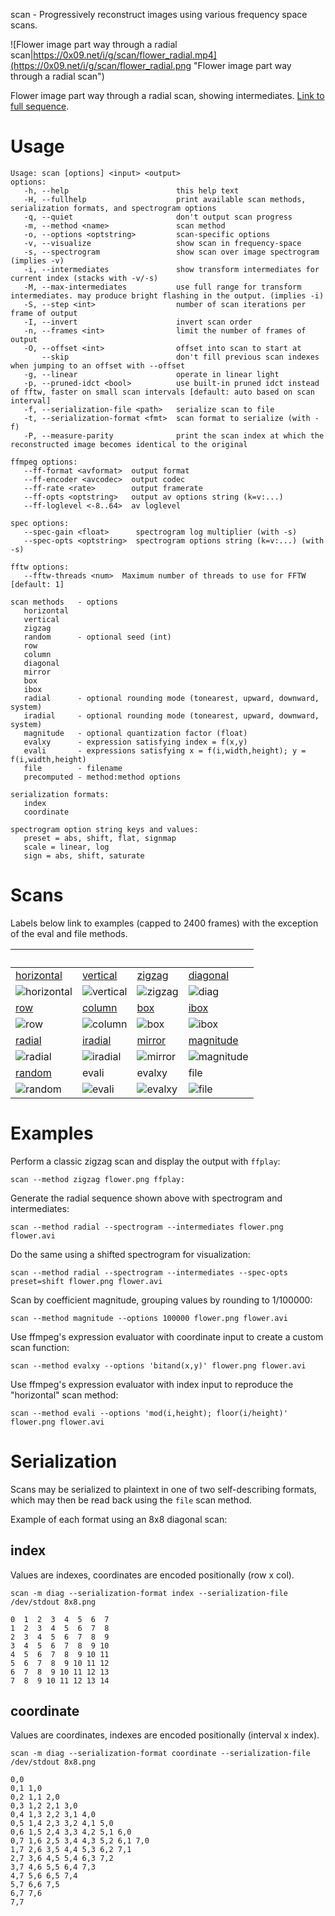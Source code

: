 scan - Progressively reconstruct images using various frequency space scans.

![Flower image part way through a radial scan|https://0x09.net/i/g/scan/flower_radial.mp4](https://0x09.net/i/g/scan/flower_radial.png "Flower image part way through a radial scan")

Flower image part way through a radial scan, showing intermediates. [Link to full sequence](https://0x09.net/i/g/scan/flower_radial.mp4).

# Usage
	Usage: scan [options] <input> <output>
	options:
	   -h, --help                        this help text
	   -H, --fullhelp                    print available scan methods, serialization formats, and spectrogram options
	   -q, --quiet                       don't output scan progress
	   -m, --method <name>               scan method
	   -o, --options <optstring>         scan-specific options
	   -v, --visualize                   show scan in frequency-space
	   -s, --spectrogram                 show scan over image spectrogram (implies -v)
	   -i, --intermediates               show transform intermediates for current index (stacks with -v/-s)
	   -M, --max-intermediates           use full range for transform intermediates. may produce bright flashing in the output. (implies -i)
	   -S, --step <int>                  number of scan iterations per frame of output
	   -I, --invert                      invert scan order
	   -n, --frames <int>                limit the number of frames of output
	   -O, --offset <int>                offset into scan to start at
	       --skip                        don't fill previous scan indexes when jumping to an offset with --offset
	   -g, --linear                      operate in linear light
	   -p, --pruned-idct <bool>          use built-in pruned idct instead of fftw, faster on small scan intervals [default: auto based on scan interval]
	   -f, --serialization-file <path>   serialize scan to file
	   -t, --serialization-format <fmt>  scan format to serialize (with -f)
	   -P, --measure-parity              print the scan index at which the reconstructed image becomes identical to the original

	ffmpeg options:
	   --ff-format <avformat>  output format
	   --ff-encoder <avcodec>  output codec
	   --ff-rate <rate>        output framerate
	   --ff-opts <optstring>   output av options string (k=v:...)
	   --ff-loglevel <-8..64>  av loglevel

	spec options:
	   --spec-gain <float>      spectrogram log multiplier (with -s)
	   --spec-opts <optstring>  spectrogram options string (k=v:...) (with -s)

	fftw options:
	   --fftw-threads <num>  Maximum number of threads to use for FFTW [default: 1]

	scan methods   - options
	   horizontal
	   vertical   
	   zigzag     
	   random      - optional seed (int)
	   row        
	   column     
	   diagonal   
	   mirror     
	   box        
	   ibox       
	   radial      - optional rounding mode (tonearest, upward, downward, system)
	   iradial     - optional rounding mode (tonearest, upward, downward, system)
	   magnitude   - optional quantization factor (float)
	   evalxy      - expression satisfying index = f(x,y)
	   evali       - expressions satisfying x = f(i,width,height); y = f(i,width,height)
	   file        - filename
	   precomputed - method:method options

	serialization formats:
	   index
	   coordinate

	spectrogram option string keys and values:
	   preset = abs, shift, flat, signmap
	   scale = linear, log
	   sign = abs, shift, saturate

# Scans
Labels below link to examples (capped to 2400 frames) with the exception of the eval and file methods.

 | | | 
-|-|-|-
[horizontal](https://0x09.net/i/g/scan/horizontal.mp4)|[vertical](https://0x09.net/i/g/scan/vertical.mp4)|[zigzag](https://0x09.net/i/g/scan/zigzag.mp4)|[diagonal](https://0x09.net/i/g/scan/diagonal.mp4)
![horizontal](https://0x09.net/i/g/scan/horiz.png "horizontal")|![vertical](https://0x09.net/i/g/scan/vert.png "vertical")|![zigzag](https://0x09.net/i/g/scan/zigzag.png "zigzag")|![diag](https://0x09.net/i/g/scan/diag.png "diag")
[row](https://0x09.net/i/g/scan/row.mp4)|[column](https://0x09.net/i/g/scan/column.mp4)|[box](https://0x09.net/i/g/scan/box.mp4)|[ibox](https://0x09.net/i/g/scan/ibox.mp4)
![row](https://0x09.net/i/g/scan/row.png "row")|![column](https://0x09.net/i/g/scan/col.png "column")|![box](https://0x09.net/i/g/scan/box.png "box")|![ibox](https://0x09.net/i/g/scan/ibox.png "ibox")
[radial](https://0x09.net/i/g/scan/radial.mp4)|[iradial](https://0x09.net/i/g/scan/iradial.mp4)|[mirror](https://0x09.net/i/g/scan/mirror.mp4)|[magnitude](https://0x09.net/i/g/scan/magnitude.mp4)
![radial](https://0x09.net/i/g/scan/radial.png "radial")|![iradial](https://0x09.net/i/g/scan/iradial.png "iradial")|![mirror](https://0x09.net/i/g/scan/mirror.png "mirror")|![magnitude](https://0x09.net/i/g/scan/magnitude.png "magnitude")
[random](https://0x09.net/i/g/scan/random.mp4)|evali|evalxy|file
![random](https://0x09.net/i/g/scan/random.png "random")|![evali](https://0x09.net/i/g/scan/evali.png "evali")|![evalxy](https://0x09.net/i/g/scan/evalxy.png "evalxy")|![file](https://0x09.net/i/g/scan/file.png "file")

# Examples
Perform a classic zigzag scan and display the output with `ffplay`:

`scan --method zigzag flower.png ffplay:`

Generate the radial sequence shown above with spectrogram and intermediates:

`scan --method radial --spectrogram --intermediates flower.png flower.avi`

Do the same using a shifted spectrogram for visualization:

`scan --method radial --spectrogram --intermediates --spec-opts preset=shift flower.png flower.avi`

Scan by coefficient magnitude, grouping values by rounding to 1/100000:

`scan --method magnitude --options 100000 flower.png flower.avi`

Use ffmpeg's expression evaluator with coordinate input to create a custom scan function:

`scan --method evalxy --options 'bitand(x,y)' flower.png flower.avi`

Use ffmpeg's expression evaluator with index input to reproduce the "horizontal" scan method:

`scan --method evali --options 'mod(i,height); floor(i/height)' flower.png flower.avi`

# Serialization
Scans may be serialized to plaintext in one of two self-describing formats, which may then be read back using the `file` scan method.

Example of each format using an 8x8 diagonal scan:

## index
Values are indexes, coordinates are encoded positionally (row x col).

`scan -m diag --serialization-format index --serialization-file /dev/stdout 8x8.png`
```
0  1  2  3  4  5  6  7
1  2  3  4  5  6  7  8
2  3  4  5  6  7  8  9
3  4  5  6  7  8  9 10
4  5  6  7  8  9 10 11
5  6  7  8  9 10 11 12
6  7  8  9 10 11 12 13
7  8  9 10 11 12 13 14
```

## coordinate
Values are coordinates, indexes are encoded positionally (interval x index).

`scan -m diag --serialization-format coordinate --serialization-file /dev/stdout 8x8.png`
```
0,0
0,1 1,0
0,2 1,1 2,0
0,3 1,2 2,1 3,0
0,4 1,3 2,2 3,1 4,0
0,5 1,4 2,3 3,2 4,1 5,0
0,6 1,5 2,4 3,3 4,2 5,1 6,0
0,7 1,6 2,5 3,4 4,3 5,2 6,1 7,0
1,7 2,6 3,5 4,4 5,3 6,2 7,1
2,7 3,6 4,5 5,4 6,3 7,2
3,7 4,6 5,5 6,4 7,3
4,7 5,6 6,5 7,4
5,7 6,6 7,5
6,7 7,6
7,7
```
